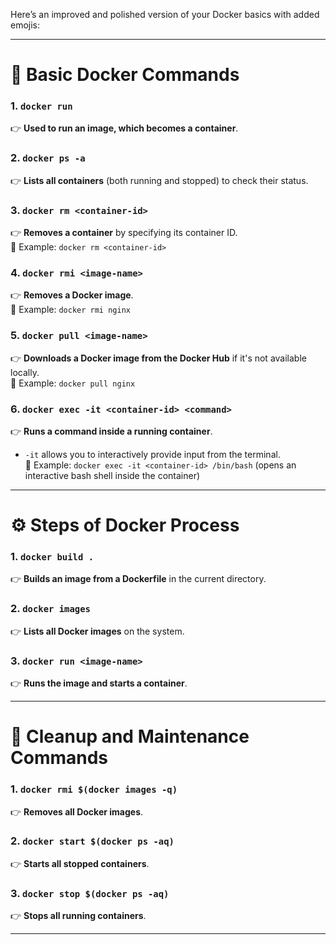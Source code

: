 Here’s an improved and polished version of your Docker basics with added emojis:

---

# 🐳 Basic Docker Commands

### 1. `docker run`
👉 **Used to run an image, which becomes a container**.

### 2. `docker ps -a`
👉 **Lists all containers** (both running and stopped) to check their status.

### 3. `docker rm <container-id>`
👉 **Removes a container** by specifying its container ID.  
📝 Example: `docker rm <container-id>`

### 4. `docker rmi <image-name>`
👉 **Removes a Docker image**.  
📝 Example: `docker rmi nginx`

### 5. `docker pull <image-name>`
👉 **Downloads a Docker image from the Docker Hub** if it's not available locally.  
📝 Example: `docker pull nginx`

### 6. `docker exec -it <container-id> <command>`
👉 **Runs a command inside a running container**.  
- `-it` allows you to interactively provide input from the terminal.  
📝 Example: `docker exec -it <container-id> /bin/bash` (opens an interactive bash shell inside the container)

---

# ⚙️ Steps of Docker Process

### 1. `docker build .`
👉 **Builds an image from a Dockerfile** in the current directory.

### 2. `docker images`
👉 **Lists all Docker images** on the system.

### 3. `docker run <image-name>`
👉 **Runs the image and starts a container**.

---

# 🚀 Cleanup and Maintenance Commands

### 1. `docker rmi $(docker images -q)`
👉 **Removes all Docker images**.

### 2. `docker start $(docker ps -aq)`
👉 **Starts all stopped containers**.

### 3. `docker stop $(docker ps -aq)`
👉 **Stops all running containers**.

---
